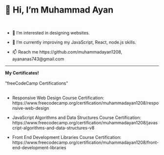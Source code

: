  <h1>👋 Hi, I’m Muhammad Ayan</h1>
  <br>

<ul>
<li>
<p> 👀 I’m interested in designing websites.</p>
</li>
<li>
<p> 🌱 I’m currently improving my JavaScript, React, node.js skills.</p>
</li><li>
<p> 📫 Reach me https://github.com/muhammadayan1208, ayananas743@gmail.com</p>
</li>
</ul>

  <hr>
  <b>My Certificates!</b>
  <br></br>
  "freeCodeCamp Certifications"
  <br></br>

<ul>
<li>
<p>
Responsive Web Design Course Certification: https://www.freecodecamp.org/certification/muhammadayan1208/responsive-web-design</p>
</li>
<li>
<p>
JavaScript Algorithms and Data Structures Course Certification: https://www.freecodecamp.org/certification/muhammadayan1208/javascript-algorithms-and-data-structures-v8</p>
</li><li>
<p>
Front End Development Libraries Course Certification: https://www.freecodecamp.org/certification/muhammadayan1208/front-end-development-libraries</p>
</li>
</ul>
